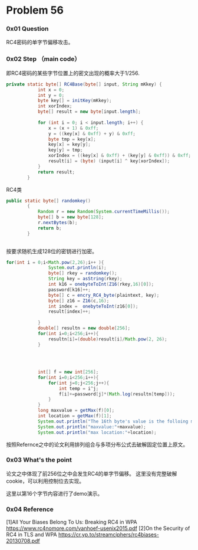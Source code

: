 # Problem 56

### 0x01 Question
RC4密码的单字节偏移攻击。
### 0x02 Step （main code）
即RC4密码的某些字节位置上的密文出现的概率大于1/256.
```java
private static byte[] RC4Base(byte[] input, String mKkey) {  
	        int x = 0;  
	        int y = 0;  
	        byte key[] = initKey(mKkey);  
	        int xorIndex;  
	        byte[] result = new byte[input.length];  
	  
	        for (int i = 0; i < input.length; i++) {  
	            x = (x + 1) & 0xff;  
	            y = ((key[x] & 0xff) + y) & 0xff;  
	            byte tmp = key[x];  
	            key[x] = key[y];  
	            key[y] = tmp;  
	            xorIndex = ((key[x] & 0xff) + (key[y] & 0xff)) & 0xff;  
	            result[i] = (byte) (input[i] ^ key[xorIndex]);  
	        }  
	        return result;  
	    }  
```
RC4类
```java
public static byte[] randomkey()
	    {
	    	Random r = new Random(System.currentTimeMillis()); 
	    	byte[] b = new byte[128];
	    	r.nextBytes(b);
	    	return b;
	    }
	    
```
按要求随机生成128位的密钥进行加密。
```java
for(int i = 0;i<Math.pow(2,26);i++ ){
	    		System.out.println(i);
	    		byte[] rkey = randomkey();
	    		String key = asString(rkey);
	    		int k16 = onebyteToInt(Z16(rkey,16)[0]);
	    		password[k16]++;
	    		byte[] c = encry_RC4_byte(plaintext, key);
	    		byte[] z16 = Z16(c,16);
	    		int index =  onebyteToInt(z16[0]);
	    		result[index]++;
	    		
	    	}
	    	double[] resultn = new double[256];
	    	for(int i=0;i<256;i++){
	    		resultn[i]=(double)result[i]/Math.pow(2, 26);
	    	}
	    	
	    	
	    	
	    	
	    	int[] f = new int[256]; 
	    	for(int i=0;i<256;i++){
	    		for(int j=0;j<256;j++){
	    			int temp = i^j;
	    			f[i]+=password[j]*(Math.log(resultn[temp]));
	    		}
	    	}
	    	long maxvalue = getMax(f)[0];
	    	int location = getMax(f)[1];
	    	System.out.println("The 16th byte's value is the folloing max location:");
	    	System.out.println("maxvalue:"+maxvalue);
	    	System.out.println("max location:"+location);
```
按照Refernce之中的论文利用排列组合与多项分布公式去破解固定位置上原文。
### 0x03 What's the point
论文之中体现了前256位之中会发生RC4的单字节偏移。
这里没有完整破解cookie，可以利用控制位去实现。

这里以第16个字节内容进行了demo演示。
### 0x04 Reference
[1]All Your Biases Belong To Us: Breaking RC4 in WPA https://www.rc4nomore.com/vanhoef-usenix2015.pdf
[2]On the Security of RC4 in TLS and WPA https://cr.yp.to/streamciphers/rc4biases-20130708.pdf
